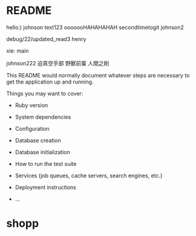 # README
hello:)
johnson
text123
ooooooHAHAHAHAH secondtimetogit
johnson2

debug/22/updated_read3
henry


xie:
main

johnson222
迫真空手部
野獸前輩
人間之削

This README would normally document whatever steps are necessary to get the
application up and running.

Things you may want to cover:

- Ruby version

- System dependencies

- Configuration

- Database creation

- Database initialization

- How to run the test suite

- Services (job queues, cache servers, search engines, etc.)

- Deployment instructions

- ...

# shopp

